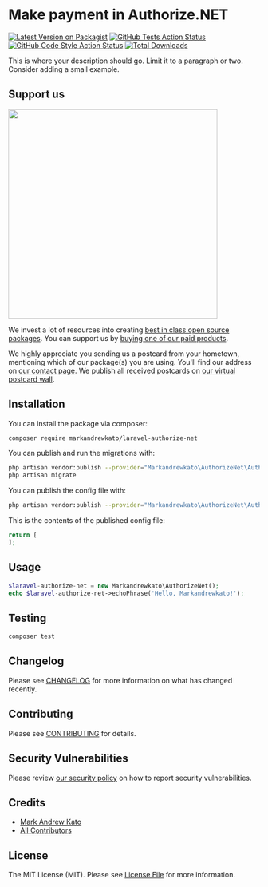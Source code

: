 # Make payment in Authorize.NET

[![Latest Version on Packagist](https://img.shields.io/packagist/v/markandrewkato/laravel-authorize-net.svg?style=flat-square)](https://packagist.org/packages/markandrewkato/laravel-authorize-net)
[![GitHub Tests Action Status](https://img.shields.io/github/workflow/status/markandrewkato/laravel-authorize-net/run-tests?label=tests)](https://github.com/markandrewkato/laravel-authorize-net/actions?query=workflow%3ATests+branch%3Amaster)
[![GitHub Code Style Action Status](https://img.shields.io/github/workflow/status/markandrewkato/laravel-authorize-net/Check%20&%20fix%20styling?label=code%20style)](https://github.com/markandrewkato/laravel-authorize-net/actions?query=workflow%3A"Check+%26+fix+styling"+branch%3Amaster)
[![Total Downloads](https://img.shields.io/packagist/dt/markandrewkato/laravel-authorize-net.svg?style=flat-square)](https://packagist.org/packages/markandrewkato/laravel-authorize-net)


This is where your description should go. Limit it to a paragraph or two. Consider adding a small example.

## Support us

[<img src="https://github-ads.s3.eu-central-1.amazonaws.com/package-laravel-authorize-net-laravel.jpg?t=1" width="419px" />](https://spatie.be/github-ad-click/package-laravel-authorize-net-laravel)

We invest a lot of resources into creating [best in class open source packages](https://spatie.be/open-source). You can support us by [buying one of our paid products](https://spatie.be/open-source/support-us).

We highly appreciate you sending us a postcard from your hometown, mentioning which of our package(s) you are using. You'll find our address on [our contact page](https://spatie.be/about-us). We publish all received postcards on [our virtual postcard wall](https://spatie.be/open-source/postcards).

## Installation

You can install the package via composer:

```bash
composer require markandrewkato/laravel-authorize-net
```

You can publish and run the migrations with:

```bash
php artisan vendor:publish --provider="Markandrewkato\AuthorizeNet\AuthorizeNetServiceProvider" --tag="laravel-authorize-net-migrations"
php artisan migrate
```

You can publish the config file with:
```bash
php artisan vendor:publish --provider="Markandrewkato\AuthorizeNet\AuthorizeNetServiceProvider" --tag="laravel-authorize-net-config"
```

This is the contents of the published config file:

```php
return [
];
```

## Usage

```php
$laravel-authorize-net = new Markandrewkato\AuthorizeNet();
echo $laravel-authorize-net->echoPhrase('Hello, Markandrewkato!');
```

## Testing

```bash
composer test
```

## Changelog

Please see [CHANGELOG](CHANGELOG.md) for more information on what has changed recently.

## Contributing

Please see [CONTRIBUTING](.github/CONTRIBUTING.md) for details.

## Security Vulnerabilities

Please review [our security policy](../../security/policy) on how to report security vulnerabilities.

## Credits

- [Mark Andrew Kato](https://github.com/markandrewkato)
- [All Contributors](../../contributors)

## License

The MIT License (MIT). Please see [License File](LICENSE.md) for more information.
